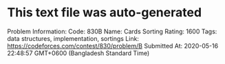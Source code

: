 # This text file was auto-generated

Problem Information:
Code: 830B
Name: Cards Sorting
Rating: 1600
Tags: data structures, implementation, sortings
Link: https://codeforces.com/contest/830/problem/B
Submitted At: 2020-05-16 22:48:57 GMT+0600 (Bangladesh Standard Time)